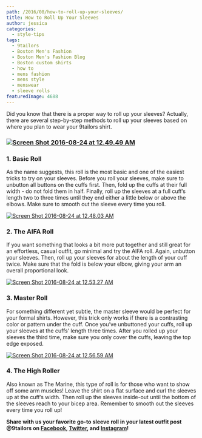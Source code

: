 ```yaml
---
path: /2016/08/how-to-roll-up-your-sleeves/
title: How to Roll Up Your Sleeves
author: jessica
categories: 
  - style-tips
tags: 
  - 9tailors
  - Boston Men's Fashion
  - Boston Men's Fashion Blog
  - Boston custom shirts
  - how to
  - mens fashion
  - mens style
  - menswear
  - sleeve rolls
featuredImage: 4688
---
```

Did you know that there is a proper way to roll up your sleeves? Actually, there are several step-by-step methods to roll up your sleeves based on where you plan to wear your 9tailors shirt.

### **[![Screen Shot 2016-08-24 at 12.49.49 AM](http://blog.9tailors.com/uploads/Screen-Shot-2016-08-24-at-12.49.49-AM-216x300.png)](http://blog.9tailors.com/uploads/2016/08/Screen-Shot-2016-08-24-at-12.49.49-AM.png)**

### 1\. Basic Roll

As the name suggests, this roll is the most basic and one of the easiest tricks to try on your sleeves. Before you roll your sleeves, make sure to unbutton all buttons on the cuffs first. Then, fold up the cuffs at their full width - do not fold them in half. Finally, roll up the sleeves at a full cuff’s length two to three times until they end either a little below or above the elbows. Make sure to smooth out the sleeve every time you roll.

[![Screen Shot 2016-08-24 at 12.48.03 AM](http://blog.9tailors.com/uploads/Screen-Shot-2016-08-24-at-12.48.03-AM-228x300.png)](http://blog.9tailors.com/uploads/2016/08/Screen-Shot-2016-08-24-at-12.48.03-AM.png)

### 2\. The AIFA Roll

If you want something that looks a bit more put together and still great for an effortless, casual outfit, go minimal and try the AIFA roll. Again, unbutton your sleeves. Then, roll up your sleeves for about the length of your cuff twice. Make sure that the fold is below your elbow, giving your arm an overall proportional look.

[![Screen Shot 2016-08-24 at 12.53.27 AM](http://blog.9tailors.com/uploads/Screen-Shot-2016-08-24-at-12.53.27-AM-205x300.png)](http://blog.9tailors.com/uploads/2016/08/Screen-Shot-2016-08-24-at-12.53.27-AM.png)

### 3\. Master Roll

For something different yet subtle, the master sleeve would be perfect for your formal shirts. However, this trick only works if there is a contrasting color or pattern under the cuff. Once you’ve unbuttoned your cuffs, roll up your sleeves at the cuffs’ length three times. After you rolled up your sleeves the third time, make sure you only cover the cuffs, leaving the top edge exposed.

[![Screen Shot 2016-08-24 at 12.56.59 AM](http://blog.9tailors.com/uploads/Screen-Shot-2016-08-24-at-12.56.59-AM-198x300.png)](http://blog.9tailors.com/uploads/2016/08/Screen-Shot-2016-08-24-at-12.56.59-AM.png)

### 4\. The High Roller

Also known as The Marine, this type of roll is for those who want to show off some arm muscles! Leave the shirt on a flat surface and curl the sleeves up at the cuff’s width. Then roll up the sleeves inside-out until the bottom of the sleeves reach to your bicep area. Remember to smooth out the sleeves every time you roll up!

**Share with us your favorite go-to sleeve roll in your latest outfit post @9tailors on [Facebook](http://www.facebook.com/9tailors), [Twitter](http://www.twitter.com/9tailors), and [Instagram](http://www.instagram.com/9tailors)!**